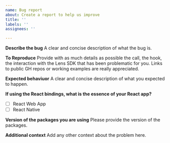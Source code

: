 ```yaml
---
name: Bug report
about: Create a report to help us improve
title: ''
labels: ''
assignees: ''

---
```


**Describe the bug**
A clear and concise description of what the bug is.

**To Reproduce**
Provide with as much details as possible the call, the hook, the interaction with the Lens SDK that has been problematic for you. Links to public GH repos or working examples are really appreciated.

**Expected behaviuor**
A clear and concise description of what you expected to happen.

**If using the React bindings, what is the essence of your React app?**
- [ ] React Web App
- [ ] React Native 

**Version of the packages you are using**
Please provide the version of the packages.

**Additional context**
Add any other context about the problem here.
